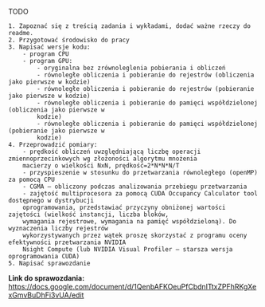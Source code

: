 TODO

    1. Zapoznać się z treścią zadania i wykładami, dodać ważne rzeczy do readme.
    2. Przygotować środowisko do pracy
    3. Napisać wersje kodu:
        - program CPU
        - program GPU:
            - oryginalna bez zrównoleglenia pobierania i obliczeń
            - równoległe obliczenia i pobieranie do rejestrów (obliczenia jako pierwsze w kodzie)
            - równoległe obliczenia i pobieranie do rejestrów (pobieranie jako pierwsze w kodzie)
            - równoległe obliczenia i pobieranie do pamięci współdzielonej (obliczenia jako pierwsze w
            kodzie)
            - równoległe obliczenia i pobieranie do pamięci współdzielonej (pobieranie jako pierwsze w
            kodzie)
    4. Przeprowadzić pomiary:
        - prędkość obliczeń uwzględniającą liczbę operacji zmiennoprzecinkowych wg złożoności algorytmu mnożenia
        macierzy o wielkości NxN, prędkość=2*N*N*N/T
        - przyspieszenie w stosunku do przetwarzania równoległego (openMP) za pomocą CPU
        - CGMA – obliczony podczas analizowania przebiegu przetwarzania
        - zajętość multiprocesora za pomocą CUDA Occupancy Calculator tool dostępnego w dystrybucji
        oprogramowania, przedstawiać przyczyny obniżonej wartości zajętości (wielkość instancji, liczba bloków,
        wymagania rejestrowe, wymagania na pamięć współdzieloną). Do wyznaczenia liczby rejestrów
        wykorzystywanych przez wątek proszę skorzystać z programu oceny efektywności przetwarzania NVIDIA
        Nsight Compute (lub NVIDIA Visual Profiler – starsza wersja oprogramowania CUDA)
    5. Napisać sprawozdanie

**Link do sprawozdania:**
https://docs.google.com/document/d/1QenbAFKOeuPfCbdnITtxZPFhRKgXexGmvBuDhFi3vUA/edit
